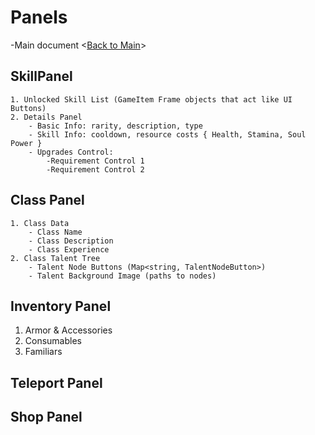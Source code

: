 # Panels

-Main document <[Back to Main](../SoulSteelGameDesign.md)>

## SkillPanel

    1. Unlocked Skill List (GameItem Frame objects that act like UI Buttons)
    2. Details Panel
        - Basic Info: rarity, description, type
        - Skill Info: cooldown, resource costs { Health, Stamina, Soul Power }
        - Upgrades Control: 
            -Requirement Control 1
            -Requirement Control 2

## Class Panel

    1. Class Data
        - Class Name
        - Class Description
        - Class Experience
    2. Class Talent Tree
        - Talent Node Buttons (Map<string, TalentNodeButton>)
        - Talent Background Image (paths to nodes)

## Inventory Panel

1. Armor & Accessories
2. Consumables
3. Familiars

## Teleport Panel

## Shop Panel
